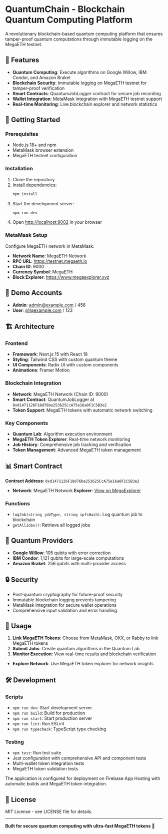 # QuantumChain - Blockchain Quantum Computing Platform

A revolutionary blockchain-based quantum computing platform that ensures tamper-proof quantum computations through immutable logging on the MegaETH testnet.

## 🚀 Features

- **Quantum Computing**: Execute algorithms on Google Willow, IBM Condor, and Amazon Braket
- **Blockchain Security**: Immutable logging on MegaETH testnet for tamper-proof verification
- **Smart Contracts**: QuantumJobLogger contract for secure job recording
- **Wallet Integration**: MetaMask integration with MegaETH testnet support
- **Real-time Monitoring**: Live blockchain explorer and network statistics

## 🔧 Getting Started

### Prerequisites

- Node.js 18+ and npm
- MetaMask browser extension
- MegaETH testnet configuration

### Installation

1. Clone the repository
2. Install dependencies:
   ```bash
   npm install
   ```
3. Start the development server:
   ```bash
   npm run dev
   ```
4. Open [http://localhost:9002](http://localhost:9002) in your browser

### MetaMask Setup

Configure MegaETH network in MetaMask:
- **Network Name**: MegaETH Network
- **RPC URL**: https://testnet.megaeth.io
- **Chain ID**: 9000
- **Currency Symbol**: MegaETH
- **Block Explorer**: https://www.megaexplorer.xyz

## 🔐 Demo Accounts

- **Admin**: admin@example.com / 456
- **User**: p1@example.com / 123

## 🏗️ Architecture

### Frontend
- **Framework**: Next.js 15 with React 18
- **Styling**: Tailwind CSS with custom quantum theme
- **UI Components**: Radix UI with custom components
- **Animations**: Framer Motion

### Blockchain Integration
- **Network**: MegaETH Network (Chain ID: 9000)
- **Smart Contract**: QuantumJobLogger at `0xd1471126F18d76be253625CcA75e16a0F1C5B3e2`
- **Token Support**: MegaETH tokens with automatic network switching

### Key Components
- **Quantum Lab**: Algorithm execution environment
- **MegaETH Token Explorer**: Real-time network monitoring
- **Job History**: Comprehensive job tracking and verification
- **Token Management**: Advanced MegaETH token management
## 📊 Smart Contract

**Contract Address**: `0xd1471126F18d76be253625CcA75e16a0F1C5B3e2`
- **Network**: MegaETH Network
**Explorer**: [View on MegaExplorer](https://www.megaexplorer.xyz/address/0xd1471126F18d76be253625CcA75e16a0F1C5B3e2)

### Functions
- `logJob(string jobType, string ipfsHash)`: Log quantum job to blockchain
- `getAllJobs()`: Retrieve all logged jobs

## 🧪 Quantum Providers

- **Google Willow**: 105 qubits with error correction
- **IBM Condor**: 1,121 qubits for large-scale computations  
- **Amazon Braket**: 256 qubits with multi-provider access

## 🔒 Security

- Post-quantum cryptography for future-proof security
- Immutable blockchain logging prevents tampering
- MetaMask integration for secure wallet operations
- Comprehensive input validation and error handling

## 📱 Usage

1. **Link MegaETH Tokens**: Choose from MetaMask, OKX, or Rabby to link MegaETH tokens
2. **Submit Jobs**: Create quantum algorithms in the Quantum Lab
3. **Monitor Execution**: View real-time results and blockchain verification
- **Explore Network**: Use MegaETH token explorer for network insights

## 🛠️ Development

### Scripts
- `npm run dev`: Start development server
- `npm run build`: Build for production
- `npm run start`: Start production server
- `npm run lint`: Run ESLint
- `npm run typecheck`: TypeScript type checking

### Testing
- `npm test`: Run test suite
- Jest configuration with comprehensive API and component tests
- Multi-wallet token integration tests
- MegaETH token validation tests

The application is configured for deployment on Firebase App Hosting with automatic builds and MegaETH token integration.

## 📄 License

MIT License - see LICENSE file for details.

---

**Built for secure quantum computing with ultra-fast MegaETH tokens** 🚀